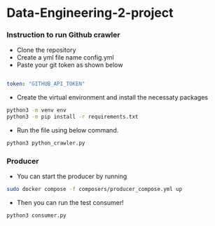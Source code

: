 # Data-Engineering-2-project
### Instruction to run Github crawler
- Clone the repository
- Create a yml file name config.yml
- Paste your git token as shown below
``` YAML

token: "GITHUB_API_TOKEN"

```
- Create the virtual environment and install the necessaty packages

``` bash
python3 -m venv env
python3 -m pip install -r requirements.txt
```

- Run the file using below command.

``` bash
python3 python_crawler.py
```

### Producer

- You can start the producer by running

``` bash
sudo docker compose -f composers/producer_compose.yml up
```
- Then you can run the test consumer!
``` bash
python3 consumer.py
```